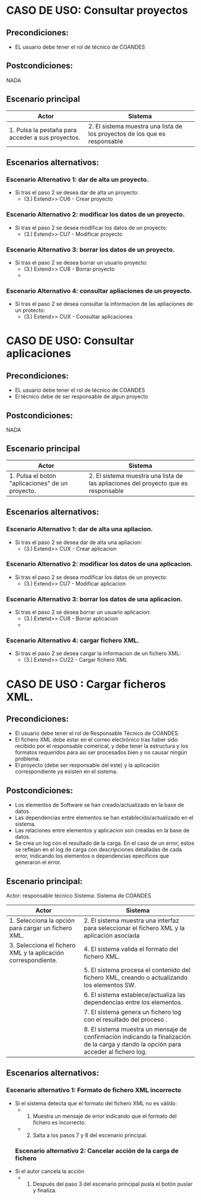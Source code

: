 # CASO DE USO: Consultar proyectos

## Precondiciones: 

- EL usuario debe tener el rol de técnico de COANDES

## Postcondiciones:
NADA

## Escenario principal

|         Actor                                                             |       Sistema                                                            |
|---------------------------------------------------------------------------|---------------------------------------------------------------------------|
| 1. Pulsa la pestaña para acceder a sus proyectos. | 2. El sistema muestra una lista de los proyectos de los que es responsable                     |

## Escenarios alternativos:
### Escenario Alternativo 1: dar de alta un proyecto.
  - Si tras el paso 2 se desea dar de alta un proyecto:
    - (3.) Extend>> CU6 - Crear proyecto
    
### Escenario Alternativo 2:  modificar  los datos de un proyecto.
  - Si tras el paso 2 se desea modificar los datos de un proyecto:
    - (3.) Extend>> CU7 - Modificar proyecto
    
### Escenario Alternativo 3: borrar los datos de un proyecto.
   - Si tras el paso 2 se desea borrar un usuario proyecto:
     - (3.) Extend>> CU8 - Borrar proyecto
     - 
### Escenario Alternativo 4: consultar apliaciones de un proyecto.
   - Si tras el paso 2 se desea consultar la informacion de las apliaciones de un protecto:
     - (3.) Extend>> CUX - Consultar aplicaciones
    


# CASO DE USO: Consultar aplicaciones

## Precondiciones: 

- EL usuario debe tener el rol de técnico de COANDES
- El técnico debe de ser responsable de algun proyecto

## Postcondiciones:
NADA

## Escenario principal

|         Actor                                                             |       Sistema                                                            |
|---------------------------------------------------------------------------|---------------------------------------------------------------------------|
| 1. Pulsa el boton "aplicaciones" de un proyecto. | 2. El sistema muestra una lista de las apliaciones del proyecto que es responsable                  |

## Escenarios alternativos:
### Escenario Alternativo 1: dar de alta una apliacion.
  - Si tras el paso 2 se desea dar de alta una apliacion:
    - (3.) Extend>> CUX - Crear aplicacion
    
### Escenario Alternativo 2:  modificar  los datos de una aplicacion.
  - Si tras el paso 2 se desea modificar los datos de un proyecto:
    - (3.) Extend>> CU7 - Modificar aplicacion
    
### Escenario Alternativo 3: borrar los datos de una aplicacion.
   - Si tras el paso 2 se desea borrar un usuario aplicacion:
     - (3.) Extend>> CU8 - Borrar aplicacion
     - 
### Escenario Alternativo 4: cargar fichero XML.
   - Si tras el paso 2 se desea cargar la informacion de un fichero XML:
     - (3.) Extend>> CU22 - Cargar fichero XML



# CASO DE USO : Cargar ficheros XML. 

## Precondiciones: 
- El usuario debe tener  el rol de Responsable Técnico de COANDES.
- El fichero XML debe estar en el correo electrónico tras haber sido recibido por el responsable comerical,
 y debe tener la estructura y los formatos requeridos para así ser procesados bien y no causar ningún problema.
- El proyecto (debe ser responsable del este) y la aplicación correspondiente ya existen en el sistema.

## Postcondiciones: 
- Los elementos de Software se han creado/actualizado en la base de datos.
- Las dependencias entre elementos se han establecido/actualizado en el sistema.
- Las relaciones entre elementos y aplicacion son creadas en la base de datos.
- Se crea un log con el resultado de la carga. En el caso de un error, estos se reflejan en el log de carga con
  descripciones detalladas de cada error, indicando los elementos o dependencias epecíficos que generaron el error.

## Escenario principal: 
Actor: responsable técnico
Sistema: Sistema de COANDES


|         Actor                                                             |       Sistema                                                            |
|---------------------------------------------------------------------------|---------------------------------------------------------------------------|
| 1. Selecciona la opción para cargar un fichero XML. | 2. El sistema muestra una interfaz para seleccionar el fichero XML y la aplicación asociada                     |
| 3. Selecciona el fichero XML y la aplicación correspondiente. | 4. El sistema valida el formato del fichero XML.                       |
|                          | 5. El sistema procesa el contenido del fichero XML, creando o actualizando los elementos SW.                                              |
|                          | 6. El sistema establece/actualiza las dependencias entre los elementos.                     |
|                          | 7. El sistema genera un fichero log con el resultado del proceso .|
|                          | 8. El sistema muestra un mensaje de confirmación indicando la finalización de la carga y dando la opción para acceder al fichero log.                     |


## Escenarios alternativos: 
  ### Escenario alternativo 1: Formato de fichero XML incorrecto
- Si el sistema  detecta que el formato del fichero XML no es válido:
  -  1. Muestra un mensaje de error indicando que el formato del fichero es incorrecto.
  -  2. Salta a los pasos 7 y 8 del escenario principal.
  ### Escenario alternativo 2: Cancelar acción de la carga de fichero
- Si el autor cancela la acción
  - 1. Después del paso 3 del escenario principal pusla el botón puslar y finaliza. 

